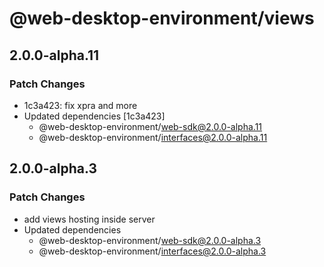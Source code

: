 # @web-desktop-environment/views

## 2.0.0-alpha.11

### Patch Changes

- 1c3a423: fix xpra and more
- Updated dependencies [1c3a423]
  - @web-desktop-environment/web-sdk@2.0.0-alpha.11
  - @web-desktop-environment/interfaces@2.0.0-alpha.11

## 2.0.0-alpha.3

### Patch Changes

- add views hosting inside server
- Updated dependencies
  - @web-desktop-environment/web-sdk@2.0.0-alpha.3
  - @web-desktop-environment/interfaces@2.0.0-alpha.3
